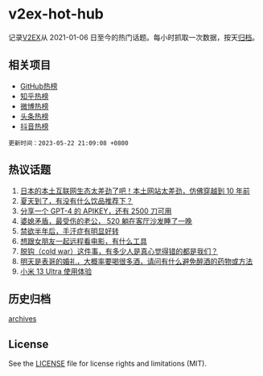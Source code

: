 # v2ex-hot-hub

 记录[V2EX](https://www.v2ex.com/)从 2021-01-06 日至今的热门话题。每小时抓取一次数据，按天[归档](archives)。
 
 ## 相关项目

- [GitHub热榜](https://github.com/snaildev/github-hot-hub)
- [知乎热榜](https://github.com/snaildev/zhihu-hot-hub)
- [微博热榜](https://github.com/snaildev/weibo-hot-hub)
- [头条热榜](https://github.com/snaildev/toutiao-hot-hub)
- [抖音热榜](https://github.com/snaildev/douyin-hot-hub)


 `更新时间：2023-05-22 21:09:08 +0800`

## 热议话题

1. [日本的本土互联网生态太差劲了吧！本土网站太差劲，仿佛穿越到 10 年前](https://www.v2ex.com/t/941787)
1. [夏天到了，有没有什么饮品推荐下？](https://www.v2ex.com/t/941827)
1. [分享一个 GPT-4 的 APIKEY，还有 2500 刀可用](https://www.v2ex.com/t/941797)
1. [婆媳矛盾，最受伤的老公， 520 躺在客厅沙发睡了一晚](https://www.v2ex.com/t/941970)
1. [禁欲半年后，手汗症有明显好转](https://www.v2ex.com/t/941894)
1. [想跟女朋友一起远程看电影，有什么工具](https://www.v2ex.com/t/941840)
1. [脱钩（cold war）这件事，有多少人是真心觉得错的都是我们？](https://www.v2ex.com/t/942003)
1. [明天是表哥的婚礼，大概率要喝很多酒，请问有什么避免醉酒的药物或方法](https://www.v2ex.com/t/941920)
1. [小米 13 Ultra 使用体验](https://www.v2ex.com/t/941851)

## 历史归档

[archives](archives)

## License

See the [LICENSE](LICENSE) file for license rights and limitations (MIT).
